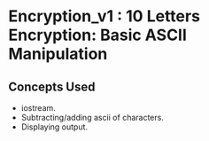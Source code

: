 # Encryption_v1 : 10 Letters Encryption: Basic ASCII Manipulation
## Concepts Used
- iostream.
- Subtracting/adding ascii of characters.
- Displaying output.

